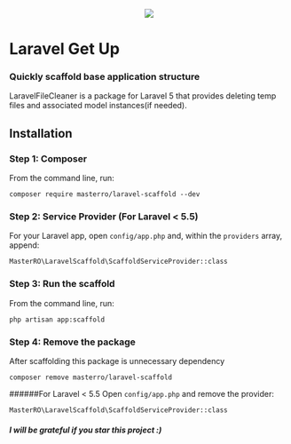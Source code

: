 <p align="center">
    <img src="https://laravel.com/assets/img/components/logo-laravel.svg">
</p>

# Laravel Get Up
### Quickly scaffold base application structure

LaravelFileCleaner is a package for Laravel 5 that provides deleting temp files and associated model instances(if needed).

## Installation

### Step 1: Composer

From the command line, run:

```
composer require masterro/laravel-scaffold --dev
```

### Step 2: Service Provider (For Laravel < 5.5)

For your Laravel app, open `config/app.php` and, within the `providers` array, append:

```
MasterRO\LaravelScaffold\ScaffoldServiceProvider::class
```

### Step 3: Run the scaffold
From the command line, run:

```
php artisan app:scaffold
```


### Step 4: Remove the package
After scaffolding this package is unnecessary dependency 

```
composer remove masterro/laravel-scaffold
```

######For Laravel < 5.5 
Open `config/app.php` and remove the provider:

```
MasterRO\LaravelScaffold\ScaffoldServiceProvider::class
```

#### _I will be grateful if you star this project :)_
